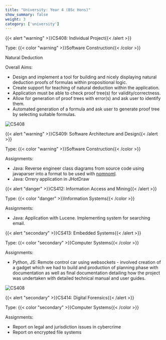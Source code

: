 ```yaml
---
title: "University: Year 4 (BSc Hons)"
show_summary: false
weight: 3
category: ['university']
---
```


{{< alert "warning" >}}CS408: Individual Project{{< /alert >}}

Type: {{< color "warning" >}}Software Construction{{< /color >}}

Natural Deduction

Overall Aims:

* Design and implement a tool for building and nicely displaying natural deduction proofs of formulas within propositional logic.
* Create support for teaching of natural deduction within the application.
* Application must be able to check proof tree(s) for validity/correctness.
* Allow for generation of proof trees with error(s) and ask user to identify them.
* Automated generation of a formula and ask user to generate proof tree by selecting suitable formulas.

![CS408](/img/course/strath/cs4/CS408.png)

{{< alert "warning" >}}CS409: Software Architecture and Design{{< /alert >}}

Type: {{< color "warning" >}}Software Construction{{< /color >}}

Assignments:

* Java: Reverse engineer class diagrams from source code using javaparser into a format to be used with [nomnoml](https://www.nomnoml.com/).
* Java: Orrery application in JHotDraw

{{< alert "danger" >}}CS412: Information Access and Mining{{< /alert >}}

Type: {{< color "danger" >}}Information Systems{{< /color >}}

Assignments:

* Java: Application with Lucene. Implementing system for searching email.

{{< alert "secondary" >}}CS413: Embedded Systems{{< /alert >}}

Type: {{< color "secondary" >}}Computer Systems{{< /color >}}

Assignments:

* Python, JS: Remote control car using websockets - involved creation of a gadget which we had to build and production of planning phase with documentation as well as final documentation detailing how the project was undertaken with detailed technical manual and user guides.

![CS408](/img/course/strath/cs4/CS413.png)

{{< alert "secondary" >}}CS414: Digital Forensics{{< /alert >}}

Type: {{< color "secondary" >}}Computer Systems{{< /color >}}

Assignments:

* Report on legal and jurisdiction issues in cybercrime
* Report on encrypted file systems
